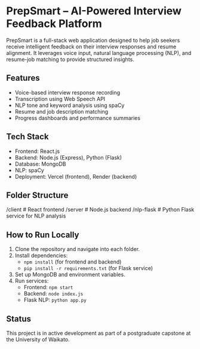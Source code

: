 # PrepSmart – AI-Powered Interview Feedback Platform

PrepSmart is a full-stack web application designed to help job seekers receive intelligent feedback on their interview responses and resume alignment. It leverages voice input, natural language processing (NLP), and resume-job matching to provide structured insights.

## Features

- Voice-based interview response recording
- Transcription using Web Speech API
- NLP tone and keyword analysis using spaCy
- Resume and job description matching
- Progress dashboards and performance summaries

## Tech Stack

- Frontend: React.js
- Backend: Node.js (Express), Python (Flask)
- Database: MongoDB
- NLP: spaCy
- Deployment: Vercel (frontend), Render (backend)

## Folder Structure

/client # React frontend
/server # Node.js backend
/nlp-flask # Python Flask service for NLP analysis


## How to Run Locally

1. Clone the repository and navigate into each folder.
2. Install dependencies:
   - `npm install` (for frontend and backend)
   - `pip install -r requirements.txt` (for Flask service)
3. Set up MongoDB and environment variables.
4. Run services:
   - Frontend: `npm start`
   - Backend: `node index.js`
   - Flask NLP: `python app.py`

## Status

This project is in active development as part of a postgraduate capstone at the University of Waikato.
